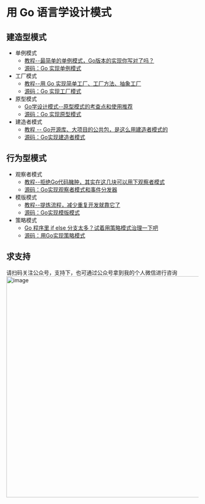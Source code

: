 # 用 Go 语言学设计模式


## 建造型模式
- 单例模式
  - [教程--最简单的单例模式，Go版本的实现你写对了吗？](https://mp.weixin.qq.com/s/1ZuhUA9Lt2uLFlamIY6fLQ)
  - [源码：Go 实现单例模式](https://github.com/kevinyan815/design-pattern-by-go/tree/master/src/singleton)
- 工厂模式
  - [教程--用 Go 实现简单工厂、工厂方法、抽象工厂](https://mp.weixin.qq.com/s/MlC6-TDf06LGpF8hxcSV_w)
  - [源码：Go 实现工厂模式](https://github.com/kevinyan815/design-pattern-by-go/tree/master/src/factory)
- 原型模式
  - [Go学设计模式--原型模式的考查点和使用推荐](https://mp.weixin.qq.com/s/y1qHsQNR7EWeDU5g60Loqg)
  - [源码：Go 实现原型模式](https://github.com/kevinyan815/design-pattern-by-go/tree/master/src/prototype)
- 建造者模式
  - [教程 -- Go开源库、大项目的公共包，是这么用建造者模式的](https://mp.weixin.qq.com/s/Uu3EAWpRO9pSbg1F1DLa_w)
  - [源码：Go实现建造者模式](https://github.com/kevinyan815/design-pattern-by-go/tree/master/src/builder)
  
## 行为型模式
- 观察者模式
  - [教程--拒绝Go代码臃肿，其实在这几块可以用下观察者模式](https://mp.weixin.qq.com/s/4NqjkXVqFPamEc_QsyRipA)
  - [源码：Go实现观察者模式和事件分发器](https://github.com/kevinyan815/design-pattern-by-go/tree/master/src/observer)
- 模版模式
  - [教程--提炼流程，减少重复开发就靠它了](https://mp.weixin.qq.com/s/W1m1IV9iwXzp3QcSchk7PQ)
  - [源码：Go实现模版模式](https://github.com/kevinyan815/design-pattern-by-go/tree/master/src/template)
- 策略模式
  - [Go 程序里 if else 分支太多？试着用策略模式治理一下吧](https://mp.weixin.qq.com/s/IQsojcdwLZ1g0TgVQDoqVw)
  - [源码：用Go实现策略模式](https://github.com/kevinyan815/design-pattern-by-go/tree/master/src/strategy)


## 求支持
请扫码关注公众号，支持下，也可通过公众号拿到我的个人微信进行咨询
<img width="578" alt="image" src="https://user-images.githubusercontent.com/8792672/205204649-c9679a9f-b681-412c-9ca7-6eaa26728ffd.png">
